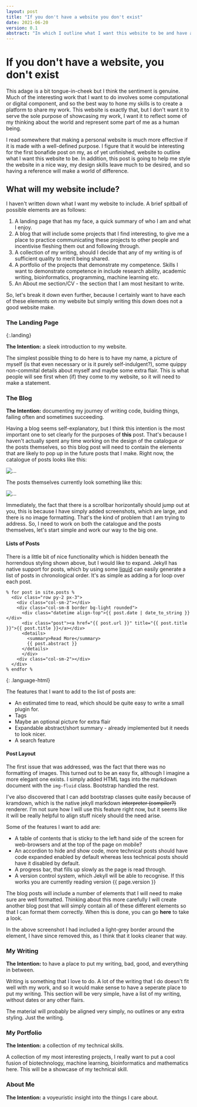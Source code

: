 ```yaml
---
layout: post
title: "If you don't have a website you don't exist"
date: 2021-06-20
version: 0.1
abstract: "In which I outline what I want this website to be and have a place to both spitball ideas and have a sandbox to style them."
---
```


# If you don't have a website, you don't exist

This adage is a bit tongue-in-cheek but I think the sentiment is genuine. Much of the interesting work that I want to do involves some computational or digital component, and so the best way to hone my skills is to create a platform to share my work. This website is exactly that, but I don't want it to serve the sole purpose of showcasing my work, I want it to reflect some of my thinking about the world and represent some part of me as a human being. 

I read somewhere that making a personal website is much more effective if it is made with a well-defined purpose. I figure that it would be interesting for the first bonafide post on my, as of yet unfinished, website to outline what I want this website to be. In addition, this post is going to help me style the website in a nice way, my design skills leave much to be desired, and so having a reference will make a world of difference.

## What will my website include?

I haven't written down what I want my website to include. A brief spitball of possible elements are as follows:

1. A landing page that has my face, a quick summary of who I am and what I enjoy.
2. A blog that will include some projects that I find interesting, to give me a place to practice communicating these projects to other people and incentivise fleshing them out and following through.
3. A collection of my writing, should I decide that any of my writing is of sufficient quality to merit being shared.
4. A portfolio of the projects that demonstrate my competence. Skills I want to demonstrate competence in include research ability, academic writing, bioinformatics, programming, machine learning etc.
5. An About me section/CV - the section that I am most hesitant to write.

So, let's break it down even further, because I certainly want to have each of these elements on my website but simply writing this down does not a good website make. 

### The Landing Page 
{:.landing}

**The Intention:** a sleek introduction to my website.

The simplest possible thing to do here is to have my name, a picture of myself (is that even necessary or is it purely self-indulgent?), some quippy non-commital details about myself and maybe some extra flair. This is what people will see first when (if) they come to my website, so it will need to make a statement. 


### The Blog

**The Intention:** documenting my journey of writing code, buiding things, failing often and sometimes succeeding.

Having a blog seems self-explanatory, but I think this intention is the most important one to set clearly for the purposes of **this** post. That's because I haven't actually spent any time working on the design of the catalogue *or* the posts themselves, so this blog post will need to contain the elements that are likely to pop up in the future posts that I make. Right now, the catalogue of posts looks like this:

<img src="..\..\..\assets\catalogue.png" class="img-fluid" alt="...">

The posts themselves currently look something like this:

<img src="..\..\..\assets\post_layout.png" class="img-fluid" alt="...">

Immediately, the fact that there is a scrollbar horizontally should jump out at you, this is because I have simply added screenshots, which are large, and there is no image formatting. That's the kind of problem that I am trying to address. So, I need to work on both the catalogue and the posts themselves, let's start simple and work our way to the big one.

#### Lists of Posts

There is a little bit of nice functionality which is hidden beneath the horrendous styling shown above, but I would like to expand. Jekyll has native support for posts, which by using some [liquid](https://jekyllrb.com/docs/liquid/) can easily generate a list of posts in chronological order. It's as simple as adding a for loop over each post.

~~~
% for post in site.posts %
  <div class="row py-2 px-3">
    <div class="col-sm-2"></div>
    <div class="col-sm-8 border bg-light rounded">
      <div class="datetime align-top">{{ post.date | date_to_string }}</div>
      <div class="post"><a href="{{ post.url }}" title="{{ post.title }}">{{ post.title }}</a></div>
      <details>
        <summary>Read More</summary>
        {{ post.abstract }}
      </details>
      </div>
    <div class="col-sm-2"></div>
  </div>
% endfor %
~~~
{: .language-html}

The features that I want to add to the list of posts are:

- An estimated time to read, which should be quite easy to write a small plugin for.
- Tags
- Maybe an optional picture for extra flair
- Expandable abstract/short summary - already implemented but it needs to look nicer.
- A search feature

#### Post Layout

The first issue that was addressed, was the fact that there was no formatting of images. This turned out to be an easy fix, although I imagine a more elegant one exists. I simply added HTML tags into the markdown document with the `img-fluid` class. Bootstrap handled the rest.

I've also discovered that I can add bootstrap classes quite easily because of kramdown, which is the native jekyll markdown <del>interpreter (compiler?)</del> renderer. I'm not sure how I will use this feature right now, but it seems like it will be really helpful to align stuff nicely should the need arise.

Some of the features I want to add are:

- A table of contents that is sticky to the left hand side of the screen for web-browsers and at the top of the page on mobile?
- An accordion to hide and show code, more technical posts should have code expanded enabled by default whereas less technical posts should have it disabled by default.
- A progress bar, that fills up slowly as the page is read through.
- A version control system, which Jekyll will be able to recognise. If this works you are currently reading version {{ page.version }}

The blog posts will include a number of elements that I will need to make sure are well formatted. Thinking about this more carefully I will create another blog post that will simply contain all of these different elements so that I can format them correctly. When this is done, you can go **here** to take a look.

In the above screenshot I had included a light-grey border around the element, I have since removed this, as I think that it looks cleaner that way.


### My Writing

**The Intention:** to have a place to put my writing, bad, good, and everything in between.

Writing is something that I love to do. A lot of the writing that I do doesn't fit well with my work, and so it would make sense to have a seperate place to put my writing. This section will be very simple, have a list of my writing, without dates or any other flairs.

The material will probably be aligned very simply, no outlines or any extra styling. Just the writing.

### My Portfolio

**The Intention:** a collection of my technical skills.

A collection of my most interesting projects, I really want to put a cool fusion of biotechnology, machine learning, bioinformatics and mathematics here. This will be a showcase of my technical skill.

### About Me 

**The Intention:** a voyeuristic insight into the things I care about.

